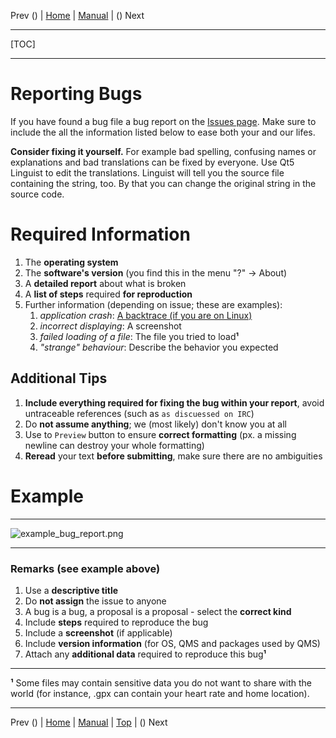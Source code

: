 Prev () | [Home](Home) | [Manual](DocMain) | () Next
- - -
[TOC]
- - -

# Reporting Bugs

If you have found a bug file a bug report on the [Issues page](https://bitbucket.org/maproom/qmapshack/issues?status=new&status=open).
Make sure to include the all the information listed below to ease both your and our lifes.

**Consider fixing it yourself.** For example bad spelling, confusing names or explanations and bad translations can be fixed by everyone. Use Qt5 Linguist to edit the translations. Linguist will tell you the source file containing the string, too. By that you can change the original string in the source code. 

# **Required Information**

 1. The **operating system**
 2. The **software's version** (you find this in the menu "?" -> About)
 3. A **detailed report** about what is broken
 4. A **list of steps** required **for reproduction**
 5. Further information (depending on issue; these are examples):
    1. *application crash*: [A backtrace (if you are on Linux)](TroubleShooting#create-a-backtrace-of-a-crash-on-linux)
    2. *incorrect displaying*: A screenshot
    3. *failed loading of a file*: The file you tried to load**¹**
    4. *"strange" behaviour*: Describe the behavior you expected

## Additional Tips

 1. **Include everything required for fixing the bug within your report**, avoid untraceable references (such as `as discuessed on IRC`)
 1. Do **not assume anything**; we (most likely) don't know you at all
 2. Use to `Preview` button to ensure **correct formatting** (px. a missing newline can destroy your whole formatting)
 3. **Reread** your text **before submitting**, make sure there are no ambiguities

# Example

---
![example_bug_report.png](https://bitbucket.org/repo/L5qerE/images/2322176961-example_bug_report.png)

---

### Remarks (see example above)
 1. Use a **descriptive title**
 2. Do **not assign** the issue to anyone
 3. A bug is a bug, a proposal is a proposal - select the **correct kind**
 4. Include **steps** required to reproduce the bug
 5. Include a **screenshot** (if applicable)
 6. Include **version information** (for OS, QMS and packages used by QMS)
 7. Attach any **additional data** required to reproduce this bug**¹**

---

**¹** Some files may contain sensitive data you do not want to share with the world (for instance, .gpx can contain your heart rate and home location).

- - -
Prev () | [Home](Home) | [Manual](DocMain) | [Top](#) | () Next
